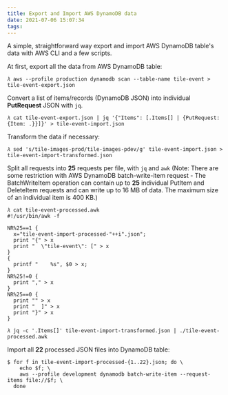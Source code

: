 ```yaml
---
title: Export and Import AWS DynamoDB data
date: 2021-07-06 15:07:34
tags:
---
```


A simple, straightforward way export and import AWS DynamoDB table's data with AWS CLI and a few scripts.

At first, export all the data from AWS DynamoDB table:

```console
𝜆 aws --profile production dynamodb scan --table-name tile-event > tile-event-export.json
```

Convert a list of items/records (DynamoDB JSON) into individual **PutRequest** JSON with `jq`.

```console
𝜆 cat tile-event-export.json | jq '{"Items": [.Items[] | {PutRequest: {Item: .}}]}' > tile-event-import.json
```

Transform the data if necessary:

```console
𝜆 sed 's/tile-images-prod/tile-images-pdev/g' tile-event-import.json > tile-event-import-transformed.json
```

Split all requests into **25** requests per file, with `jq` and `awk` (Note: There are some restriction with AWS DynamoDB batch-write-item request - The BatchWriteItem operation can contain up to **25** individual PutItem and DeleteItem requests and can write up to 16 MB of data. The maximum size of an individual item is 400 KB.)

```console
𝜆 cat tile-event-processed.awk
#!/usr/bin/awk -f

NR%25==1 {
  x="tile-event-import-processed-"++i".json";
  print "{" > x
  print "  \"tile-event\": [" > x
}
{
  printf "    %s", $0 > x;
}
NR%25!=0 {
  print "," > x
}
NR%25==0 {
  print "" > x
  print "  ]" > x
  print "}" > x
}

𝜆 jq -c '.Items[]' tile-event-import-transformed.json | ./tile-event-processed.awk
```

Import all **22** processed JSON files into DynamoDB table:

```console
$ for f in tile-event-import-processed-{1..22}.json; do \
    echo $f; \
    aws --profile development dynamodb batch-write-item --request-items file://$f; \
  done
```
